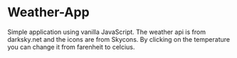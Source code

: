 # Weather-App
Simple application using vanilla JavaScript.
The weather api is from darksky.net and the icons are from Skycons.
By clicking on the temperature you can change it from farenheit to celcius.
